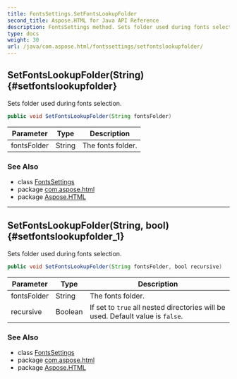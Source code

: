 ```yaml
---
title: FontsSettings.SetFontsLookupFolder
second_title: Aspose.HTML for Java API Reference
description: FontsSettings method. Sets folder used during fonts selection
type: docs
weight: 30
url: /java/com.aspose.html/fontssettings/setfontslookupfolder/
---
```

## SetFontsLookupFolder(String) {#setfontslookupfolder}

Sets folder used during fonts selection.

```java
public void SetFontsLookupFolder(String fontsFolder)
```

| Parameter | Type | Description |
| --- | --- | --- |
| fontsFolder | String | The fonts folder. |

### See Also

* class [FontsSettings](../)
* package [com.aspose.html](../../fontssettings/)
* package [Aspose.HTML](../../../)

---

## SetFontsLookupFolder(String, bool) {#setfontslookupfolder_1}

Sets folder used during fonts selection.

```java
public void SetFontsLookupFolder(String fontsFolder, bool recursive)
```

| Parameter | Type | Description |
| --- | --- | --- |
| fontsFolder | String | The fonts folder. |
| recursive | Boolean | If set to `true` all nested directories will be used. Default value is `false`. |

### See Also

* class [FontsSettings](../)
* package [com.aspose.html](../../fontssettings/)
* package [Aspose.HTML](../../../)
